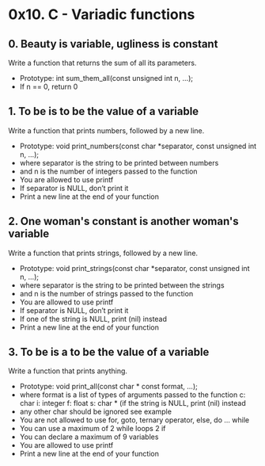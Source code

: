 # 0x10. C - Variadic functions

## 0. Beauty is variable, ugliness is constant
Write a function that returns the sum of all its parameters.

* Prototype: int sum_them_all(const unsigned int n, ...);
* If n == 0, return 0

## 1. To be is to be the value of a variable
Write a function that prints numbers, followed by a new line.

* Prototype: void print_numbers(const char *separator, const unsigned int n, ...);
* where separator is the string to be printed between numbers
* and n is the number of integers passed to the function
* You are allowed to use printf
* If separator is NULL, don’t print it
* Print a new line at the end of your function

## 2. One woman's constant is another woman's variable
Write a function that prints strings, followed by a new line.

* Prototype: void print_strings(const char *separator, const unsigned int n, ...);
* where separator is the string to be printed between the strings
* and n is the number of strings passed to the function
* You are allowed to use printf
* If separator is NULL, don’t print it
* If one of the string is NULL, print (nil) instead
* Print a new line at the end of your function

## 3. To be is a to be the value of a variable
Write a function that prints anything.

* Prototype: void print_all(const char * const format, ...);
* where format is a list of types of arguments passed to the function
 c: char
 i: integer
 f: float
 s: char * (if the string is NULL, print (nil) instead
* any other char should be ignored
see example
* You are not allowed to use for, goto, ternary operator, else, do ... while
* You can use a maximum of
 2 while loops
 2 if
* You can declare a maximum of 9 variables
* You are allowed to use printf
* Print a new line at the end of your function


